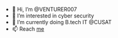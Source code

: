 - 👋 Hi, I’m @VENTURER007
- 👀 I’m interested in cyber security
- 🌱 I’m currently doing B.tech IT @CUSAT
- 📫 Reach <a href="http://aswinak.me/" target="_blank">me</a>

<!---
VENTURER007/VENTURER007 is a ✨ special ✨ repository because its `README.md` (this file) appears on your GitHub profile.
You can click the Preview link to take a look at your changes.
--->
